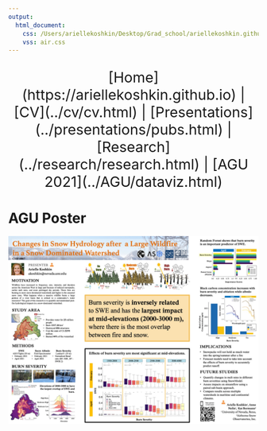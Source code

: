 ```yaml
---
output:
  html_document:
    css: /Users/ariellekoshkin/Desktop/Grad_school/ariellekoshkin.github.io/air.css 
    vss: air.css
---
```

<center>
<p style="font-size:3vw;"> 
[Home](https://ariellekoshkin.github.io) | [CV](../cv/cv.html) | [Presentations](../presentations/pubs.html) | [Research](../research/research.html) | [AGU 2021](../AGU/dataviz.html)
</p>
</center>

# AGU Poster
<em></em>
      <img src="AGU_poster.jpg">
 

